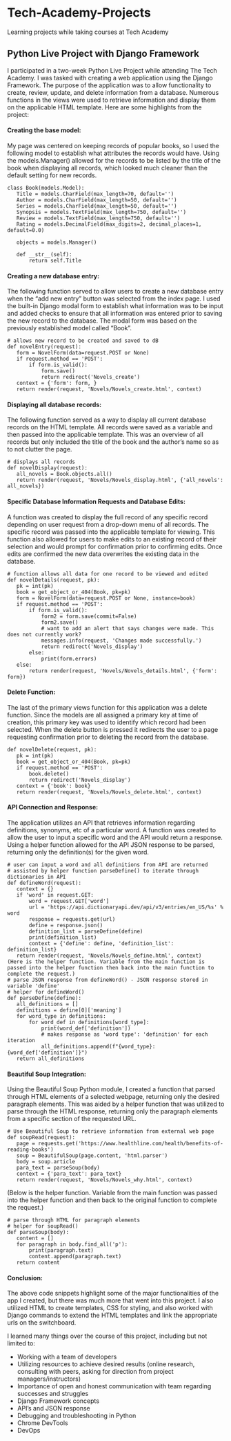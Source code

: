 # Tech-Academy-Projects
Learning projects while taking courses at Tech Academy

## Python Live Project with Django Framework

I participated in a two-week Python Live Project while attending The Tech Academy. I was tasked with creating a web application using the Django Framework. The purpose of the application was to allow functionality to create, review, update, and delete information from a database. Numerous functions in the views were used to retrieve information and display them on the applicable HTML template. Here are some highlights from the project:

#### Creating the base model:
My page was centered on keeping records of popular books, so I used the following model to establish what attributes the records would have. Using the models.Manager() allowed for the records to be listed by the title of the book when displaying all records, which looked much cleaner than the default setting for new records. 
```
class Book(models.Model):
   Title = models.CharField(max_length=70, default='')
   Author = models.CharField(max_length=50, default='')
   Series = models.CharField(max_length=50, default='')
   Synopsis = models.TextField(max_length=750, default='')
   Review = models.TextField(max_length=750, default='')
   Rating = models.DecimalField(max_digits=2, decimal_places=1, default=0.0)

   objects = models.Manager()

   def __str__(self):
       return self.Title
```

#### Creating a new database entry: 
The following function served to allow users to create a new database entry when the “add new entry” button was selected from the index page. I used the built-in Django modal form to establish what information was to be input and added checks to ensure that all information was entered prior to saving the new record to the database. The modal form was based on the previously established model called “Book”.
```
# allows new record to be created and saved to dB
def novelEntry(request):
   form = NovelForm(data=request.POST or None)
   if request.method == 'POST':
       if form.is_valid():
           form.save()
           return redirect('Novels_create')
   context = {'form': form, }
   return render(request, 'Novels/Novels_create.html', context)
```


#### Displaying all database records:
The following function served as a way to display all current database records on the HTML template. All records were saved as a variable and then passed into the applicable template. This was an overview of all records but only included the title of the book and the author’s name so as to not clutter the page. 
```
# displays all records
def novelDisplay(request):
   all_novels = Book.objects.all()
   return render(request, 'Novels/Novels_display.html', {'all_novels': all_novels})
```

#### Specific Database Information Requests and Database Edits:
A function was created to display the full record of any specific record depending on user request from a drop-down menu of all records. The specific record was passed into the applicable template for viewing. This function also allowed for users to make edits to an existing record of their selection and would prompt for confirmation prior to confirming edits. Once edits are confirmed the new data overwrites the existing data in the database. 
```
# function allows all data for one record to be viewed and edited
def novelDetails(request, pk):
   pk = int(pk)
   book = get_object_or_404(Book, pk=pk)
   form = NovelForm(data=request.POST or None, instance=book)
   if request.method == 'POST':
       if form.is_valid():
           form2 = form.save(commit=False)
           form2.save()
           # want to add an alert that says changes were made. This does not currently work?
           messages.info(request, 'Changes made successfully.')
           return redirect('Novels_display')
       else:
           print(form.errors)
   else:
       return render(request, 'Novels/Novels_details.html', {'form': form})
```
#### Delete Function:
The last of the primary views function for this application was a delete function. Since the models are all assigned a primary key at time of creation, this primary key was used to identify which record had been selected. When the delete button is pressed it redirects the user to a page requesting confirmation prior to deleting the record from the database. 
```
def novelDelete(request, pk):
   pk = int(pk)
   book = get_object_or_404(Book, pk=pk)
   if request.method == 'POST':
       book.delete()
       return redirect('Novels_display')
   context = {'book': book}
   return render(request, 'Novels/Novels_delete.html', context)
```

#### API Connection and Response:
The application utilizes an API that retrieves information regarding definitions, synonyms, etc of a particular word. A function was created to allow the user to input a specific word and the API would return a response. Using a helper function allowed for the API JSON response to be parsed, returning only the definition(s) for the given word. 
```
# user can input a word and all definitions from API are returned
# assisted by helper function parseDefine() to iterate through dictionaries in API
def defineWord(request):
   context = {}
   if 'word' in request.GET:
       word = request.GET['word']
       url = 'https://api.dictionaryapi.dev/api/v3/entries/en_US/%s' % word
       response = requests.get(url)
       define = response.json()
       definition_list = parseDefine(define)
       print(definition_list)
       context = {'define': define, 'definition_list': definition_list}
   return render(request, 'Novels/Novels_define.html', context)
(Here is the helper function. Variable from the main function is passed into the helper function then back into the main function to complete the request.)
# parse JSON response from defineWord() - JSON response stored in variable 'define'
# helper for defineWord()
def parseDefine(define):
   all_definitions = []
   definitions = define[0]['meaning']
   for word_type in definitions:
       for word_def in definitions[word_type]:
           print(word_def['definition'])
           # makes response as 'word type': 'definition' for each iteration
           all_definitions.append(f"{word_type}: {word_def['definition']}")
   return all_definitions
```

#### Beautiful Soup Integration:
Using the Beautiful Soup Python module, I created a function that parsed through HTML elements of a selected webpage, returning only the desired paragraph elements. This was aided by a helper function that was utilized to parse through the HTML response, returning only the paragraph elements from a specific section of the requested URL. 
```
# Use Beautiful Soup to retrieve information from external web page
def soupRead(request):
   page = requests.get('https://www.healthline.com/health/benefits-of-reading-books')
   soup = BeautifulSoup(page.content, 'html.parser')
   body = soup.article
   para_text = parseSoup(body)
   context = {'para_text': para_text}
   return render(request, 'Novels/Novels_why.html', context)
```


(Below is the helper function. Variable from the main function was passed into the helper function and then back to the original function to complete the request.)


```
# parse through HTML for paragraph elements
# helper for soupRead()
def parseSoup(body):
   content = []
   for paragraph in body.find_all('p'):
       print(paragraph.text)
       content.append(paragraph.text)
   return content
```


#### Conclusion:
The above code snippets highlight some of the major functionalities of the app I created, but there was much more that went into this project. I also utilized HTML to create templates, CSS for styling, and also worked with Django commands to extend the HTML templates and link the appropriate urls on the switchboard. 

I learned many things over the course of this project, including but not limited to:

* Working with a team of developers
* Utilizing resources to achieve desired results (online research, consulting with peers, asking for direction from project managers/instructors)
* Importance of open and honest communication with team regarding successes and struggles
* Django Framework concepts
* API’s and JSON response 
* Debugging and troubleshooting in Python
* Chrome DevTools
* DevOps 

